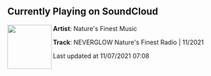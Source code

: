 ## Currently Playing on SoundCloud

[<img align="left" width="100" src="https://i1.sndcdn.com/artworks-6jh32U4EwdmffKao-yCDuig-t500x500.jpg">](https://soundcloud.com/naturesfinestmusic/neverglow-natures-finest-radio-112021)

**Artist**: Nature's Finest Music 

**Track**: NEVERGLOW Nature's Finest Radio | 11/2021

Last updated at 11/07/2021 07:08
